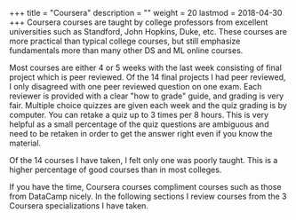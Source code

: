 +++
title = "Coursera"
description = ""
weight = 20
lastmod = 2018-04-30
+++
Coursera courses are taught by college professors from excellent universities such as Standford, John Hopkins, Duke, etc.  These courses are more practical than typical college courses, but still emphasize fundamentals more than many other DS and ML online courses.

Most courses are either 4 or 5 weeks with the last week consisting of final project which is peer reviewed.  Of the 14 final projects I had peer reviewed, I only disagreed with one peer reviewed question on one exam.  Each reviewer is provided with a clear "how to grade" guide, and grading is very fair.  Multiple choice quizzes are given each week and the quiz grading is by computer.  You can retake a quiz up to 3 times per 8 hours.  This is very helpful as a small percentage of the quiz questions are ambiguous and need to be retaken in order to get the answer right even if you know the material.

Of the 14 courses I have taken, I felt only one was poorly taught.  This is a higher percentage of good courses than in most colleges.

If you have the time, Coursera courses compliment courses such as those from DataCamp nicely.  In the following sections I review courses from the 3 Coursera specializations I have taken.